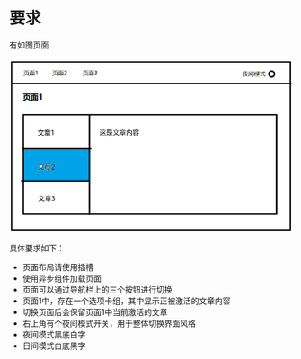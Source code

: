 # 要求

有如图页面

![sample](md-img/2022-03-30-15-43-14.png)

具体要求如下：

- 页面布局请使用插槽
- 使用异步组件加载页面
- 页面可以通过导航栏上的三个按钮进行切换
- 页面1中，存在一个选项卡组，其中显示正被激活的文章内容
- 切换页面后会保留页面1中当前激活的文章
- 右上角有个夜间模式开关，用于整体切换界面风格
- 夜间模式黑底白字
- 日间模式白底黑字
